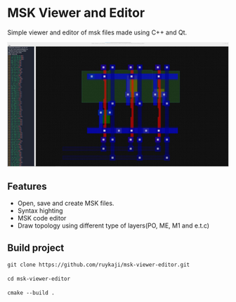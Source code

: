 # MSK Viewer and Editor

Simple viewer and editor of msk files made using C++ and Qt. 

![preview](./doc/image.jpg)

## Features

- Open, save and create MSK files.
- Syntax highting
- MSK code editor
- Draw topology using different type of layers(PO, ME, M1 and e.t.c)

## Build project

```
git clone https://github.com/ruykaji/msk-viewer-editor.git

cd msk-viewer-editor

cmake --build .
```
